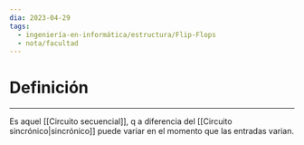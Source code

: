 ```yaml
---
dia: 2023-04-29
tags:
  - ingeniería-en-informática/estructura/Flip-Flops
  - nota/facultad
---
```

# Definición
---
Es aquel [[Circuito secuencial]], q a diferencia del [[Circuito sincrónico|sincrónico]] puede variar en el momento que las entradas varian.